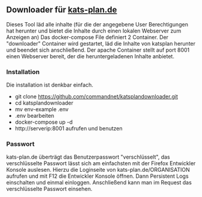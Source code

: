 ## Downloader für [kats-plan.de](https://www.kats-plan.de/)
Dieses Tool läd alle inhalte (für die der angegebene User Berechtigungen hat herunter und bietet die Inhalte durch einen lokalen Webserver zum Anzeigen an)
Das docker-compose File definiert 2 Container. Der "downloader" Container wird gestartet, läd die Inhalte von katsplan herunter und beendet sich anschließend.
Der apache Container stellt auf port 8001 einen Webserver bereit, der die heruntergeladenen Inhalte anbietet.

### Installation
Die installation ist denkbar einfach.
- git clone https://github.com/commandnet/katsplandownloader.git
- cd katsplandownloader
- mv env-example .env
- .env bearbeiten
- docker-compose up -d
- http://serverip:8001 aufrufen und benutzen

### Passwort
kats-plan.de überträgt das Benutzerpasswort "verschlüsselt", das verschlüsselte Passwort lässt sich am einfachsten mit der Firefox Entwickler Konsole auslesen.
Hierzu die Loginseite von kats-plan.de/ORGANISATION aufrufen und mit F12 die Entwickler Konsole öffnen. Dann Persistent Logs einschalten und einmal einloggen.
Anschließend kann man im Request das verschlüsselte Passwort einsehen.

